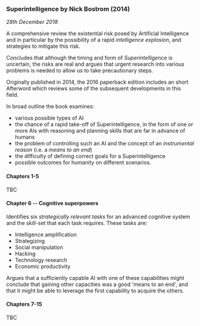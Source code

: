 ### Superintelligence by Nick Bostrom (2014)

_28th December 2018_

A comprehensive review the existential risk posed by Artificial Intelligence and in particular by the possibility of a rapid _intelligence explosion_, and strategies to mitigate this risk.

Concludes that although the timing and form of *Superintelligence* is uncertain, the risks are real and argues that urgent research into various problems is needed to allow us to take precautionary steps.

Originally published in 2014, the 2016 paperback edition includes an short Afterword which reviews some of the subsequent developments in this field.

In broad outline the book examines:

* various possible types of AI
* the chance of a rapid take-off of Superintelligence, in the form of one or more AIs with reasoning and planning skills that are far in advance of humans
* the problem of controlling such an AI and the concept of an _instrumental reason_ (i.e. a *means to an end*)
* the difficulty of defining correct goals for a Superintelligence 
* possible outcomes for humanity on different scenarios.

#### Chapters 1-5

TBC

#### Chapter 6 -- Cognitive superpowers

Identifies six *strategically relevant tasks* for an advanced cognitive system and the skill-set that each task requires. These tasks are:

* Intelligence amplification
* Strategizing
* Social manipulation
* Hacking
* Technology research
* Economic productivity

Argues that a sufficiently capable AI with one of these capabilities might conclude that gaining other capacities was a good 'means to an end', and that it might be able to leverage the first capability to acquire the others.

#### Chapters 7-15

TBC

